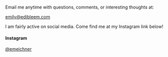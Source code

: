 <br>
Email me anytime with questions, comments, or interesting thoughts at:

<emily@edibleem.com>

I am fairly active on social media.
Come find me at my Instagram link below! 

#### Instagram
[@emeichner](https://www.instagram.com/emeichner/)

